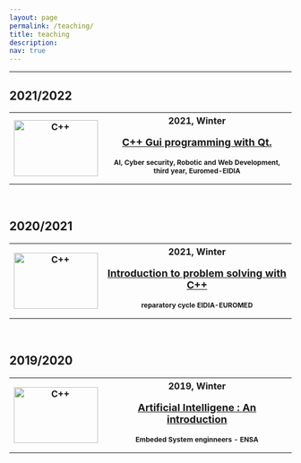 ```yaml
---
layout: page
permalink: /teaching/
title: teaching
description: 
nav: true
---
```


------------

## 2021/2022
<div id="rcorners">
<table>
<th>
 <img src="{{ site.baserul}} {{ site.url }}/assets/img/qt_logo.png" alt="C++" width="150" height="100"> 
</th>
<th> <b>2021, Winter</b><br>
<p style="font-size:18px">
    <a href='{{ baseurl }}/C221/'>
C++ Gui programming with Qt.
    </a> 
</p>
<p style="font-size:12px">AI, Cyber security, Robotic and Web Development, third
year, Euromed-EIDIA</p>
</th>
</table>
</div>
<br>


## 2020/2021
<div id="rcorners">
<table>
<th>
 <img src="{{ site.baserul}} {{ site.url }}/assets/img/c++_course_img.png" alt="C++" width="150" height="100"> 
</th>
<th> <b>2021, Winter</b><br>
<p style="font-size:18px">
    <a href='{{ baseurl }}/C221/'>
Introduction to problem solving with C++
    </a> 
</p>
<p style="font-size:12px">reparatory cycle EIDIA-EUROMED</p>
</th>
</table>
</div>
<br>


## 2019/2020
<div id="rcorners">
<table>
<th>
 <img src="{{ site.baserul}} {{ site.url }}/assets/img/course_ai_ensa.jpg" alt="C++" width="150" height="100"> 
</th>
<th> <b>2019, Winter</b><br>
<p style="font-size:18px">
    <a href='{{ baseurl }}/courseai/'>
Artificial Intelligene : An introduction
    </a> 
</p>
<p style="font-size:12px">Embeded System enginneers - ENSA </p>
</th>
</table>
</div>
<br>






